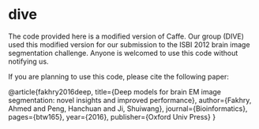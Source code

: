 # dive
The code provided here is a modified version of Caffe. Our group (DIVE) used this modified version for our submission to the ISBI 2012 brain image segmentation challenge. Anyone is welcomed to use this code without notifying us.

If you are planning to use this code, please cite the following paper:

@article{fakhry2016deep,
  title={Deep models for brain EM image segmentation: novel insights and improved performance},
  author={Fakhry, Ahmed and Peng, Hanchuan and Ji, Shuiwang},
  journal={Bioinformatics},
  pages={btw165},
  year={2016},
  publisher={Oxford Univ Press}
}
